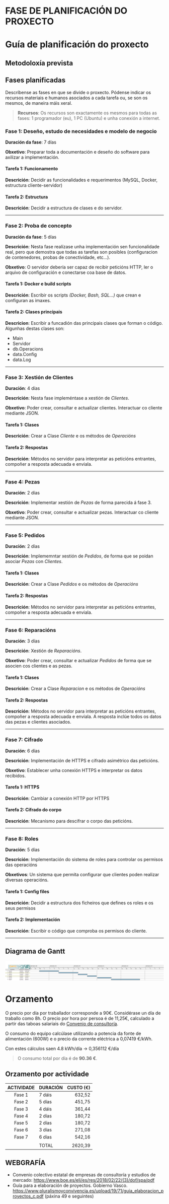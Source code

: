 # FASE DE PLANIFICACIÓN DO PROXECTO

# Guía de planificación do proxecto

## Metodoloxía prevista


## Fases planificadas

Descríbense as fases en que se divide o proxecto.
Pódense indicar os recursos materiais e humanos asociados a cada tarefa ou, se son os mesmos, de maneira máis xeral.

> **Recursos**: Os recursos son exactamente os mesmos para todas as fases: 1 programador (eu), 1 PC (Ubuntu) e unha conexión a internet.

### Fase 1: Deseño, estudo de necesidades e modelo de negocio

**Duración da fase**: 7 días

**Obxetivo**: Preparar toda a documentación e deseño do software para axilizar a implementación.

#### Tarefa 1: Funcionamento

**Descrición**: Decidir as funcionalidades e requerimentos (MySQL, Docker, estructura cliente-servidor)

#### Tarefa 2: Estructura

**Descrición**: Decidir a estructura de clases e do servidor.

-------------------------------

### Fase 2: Proba de concepto

**Duración da fase**: 5 días

**Descrición**: Nesta fase realízase unha implementación sen funcionalidade real, pero que demostra que todas as tarefas son posibles (configuracion de contenedores, probas de conectividade, etc...).

**Obxetivo**: O servidor debería ser capaz de recibir peticións HTTP, ler o arquivo de configuración e conectarse coa base de datos.

#### Tarefa 1: Docker e build scripts

**Descrición**: Escribir os scripts *(Docker, Bash, SQL...)* que crean e configuran as imaxes.

#### Tarefa 2: Clases principais

**Descricion**: Escribir a funcadión das principais clases que forman o código. 
Algunhas destas clases son:
 * Main
 * Servidor
 * db.Operacions
 * data.Config
 * data.Log

-------------------------------------

### Fase 3: Xestión de Clientes

**Duración**: 4 días

**Descrición**: Nesta fase impleméntase a xestión de *Clientes*.

**Obxetivo**: Poder crear, consultar e actualizar clientes. Interactuar co cliente mediante JSON.

#### Tarefa 1: Clases

**Descrición**: Crear a Clase *Cliente* e os métodos de *Operacións*

#### Tarefa 2: Respostas

**Descrición**: Métodos no servidor para interpretar as peticións entrantes, compoñer a resposta adecuada e enviala.

----------------

### Fase 4: Pezas

**Duración**: 2 días

**Descrición**: Implementar xestión de *Pezas* de forma parecida á fase 3.

**Obxetivo**: Poder crear, consultar e actualizar pezas. Interactuar co cliente mediante JSON.

----------------------------

### Fase 5: Pedidos

**Duración**: 2 días

**Descrición**: Implememntar xestión de *Pedidos*, de forma que se poidan asociar *Pezas* con *Clientes*.

#### Tarefa 1: Clases

**Descrición**: Crear a Clase *Pedidos* e os métodos de *Operacións*

#### Tarefa 2: Respostas

**Descrición**: Métodos no servidor para interpretar as peticións entrantes, compoñer a resposta adecuada e enviala.

---------------------

### Fase 6: Reparacións

**Duración**: 3 días

**Descrición**: Xestión de *Reparacións*.

**Obxetivo**: Poder crear, consultar e actualizar *Pedidos* de forma que se asocien cos clientes e as pezas.

#### Tarefa 1: Clases

**Descrición**: Crear a Clase *Reparacion* e os métodos de *Operacións*

#### Tarefa 2: Respostas

**Descrición**: Métodos no servidor para interpretar as peticións entrantes, compoñer a resposta adecuada e enviala. A resposta inclúe todos os datos das pezas e clientes asociados.

----------------------

### Fase 7: Cifrado

**Duración**: 6 días

**Descrición**: Implementación de HTTPS e cifrado asimétrico das peticións.

**Obxetivo**: Establecer unha conexión HTTPS e interpretar os datos recibidos.

#### Tarefa 1: HTTPS

**Descrición**: Cambiar a conexión HTTP por HTTPS

#### Tarefa 2: Cifrado do corpo

**Descrición**: Mecanismo para descifrar o corpo das peticións.

----------------------

### Fase 8: Roles

**Duración**: 5 días

**Descrición**: Implementación do sistema de roles para controlar os permisos das operacións

**Obxetivos**: Un sistema que permita configurar que clientes poden realizar diversas operacións.

#### Tarefa 1: Config files

**Descrición**: Decidir a estructura dos ficheiros que defines os roles e os seus permisos

#### Tarefa 2: Implementación

**Descrición**: Escribir o código que comproba os permisos do cliente.

----------------------

## Diagrama de Gantt

![Diagrama de Gantt](img/xsr_Gantt.png)

# Orzamento

O precio por día por traballador corresponde a 90€.
Considérase un día de traballo como 8h. O precio por hora por persoa é de 11,25€, calculado a partir das taboas salariais do [Convenio de consultoría](https://www.boe.es/eli/es/res/2018/02/22/(3)/dof/spa/pdf).

O consumo do equipo calcúlase utilizando a potencia da fonte de alimentación (600W) e o precio da corrente eléctrica a 0,07419 €/kWh.

Con estes cálculos saen 4.8 kWh/día -> 0,356112 €/día

> O consumo total por día é de **90.36 €**.


## Orzamento por actividade

| ACTIVIDADE	| DURACIÓN	| CUSTO (€)	|
| :--:			| --		| --:		|
| Fase 1		| 7 dáis	| 632,52	|
| Fase 2		| 5 días	| 451,75	|
| Fase 3		| 4 dáis	| 361,44	|
| Fase 4		| 2 días	| 180,72	|
| Fase 5		| 2 días	| 180,72	|
| Fase 6		| 3 días	| 271,08	|
| Fase 7		| 6 días	| 542,16	|
|				|			|			|
|				| TOTAL		| 2620,39	|

## WEBGRAFÍA
 * Convenio colectivo estatal de empresas de consultoría y estudios
de mercado: https://www.boe.es/eli/es/res/2018/02/22/(3)/dof/spa/pdf
 * Guía para a elaboración de proyectos. Gobierno Vasco.
https://www.pluralismoyconvivencia.es/upload/19/71/guia_elaboracion_proyectos_c.pdf  (páxina 49 e seguintes)



